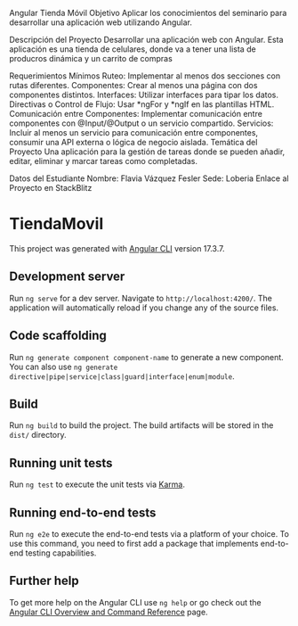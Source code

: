 Angular Tienda Móvil
Objetivo
Aplicar los conocimientos del seminario para desarrollar una aplicación web utilizando Angular.

Descripción del Proyecto
Desarrollar una aplicación web con Angular. Esta aplicación es una tienda de celulares, donde va a tener una lista de producros dinámica y un carrito de compras

Requerimientos Mínimos
Ruteo: Implementar al menos dos secciones con rutas diferentes.
Componentes: Crear al menos una página con dos componentes distintos.
Interfaces: Utilizar interfaces para tipar los datos.
Directivas o Control de Flujo: Usar *ngFor y *ngIf en las plantillas HTML.
Comunicación entre Componentes: Implementar comunicación entre componentes con @Input/@Output o un servicio compartido.
Servicios: Incluir al menos un servicio para comunicación entre componentes, consumir una API externa o lógica de negocio aislada.
Temática del Proyecto
Una aplicación para la gestión de tareas donde se pueden añadir, editar, eliminar y marcar tareas como completadas.

Datos del Estudiante
Nombre: Flavia Vázquez Fesler
Sede: Loberia
Enlace al Proyecto en StackBlitz




# TiendaMovil

This project was generated with [Angular CLI](https://github.com/angular/angular-cli) version 17.3.7.

## Development server

Run `ng serve` for a dev server. Navigate to `http://localhost:4200/`. The application will automatically reload if you change any of the source files.

## Code scaffolding

Run `ng generate component component-name` to generate a new component. You can also use `ng generate directive|pipe|service|class|guard|interface|enum|module`.

## Build

Run `ng build` to build the project. The build artifacts will be stored in the `dist/` directory.

## Running unit tests

Run `ng test` to execute the unit tests via [Karma](https://karma-runner.github.io).

## Running end-to-end tests

Run `ng e2e` to execute the end-to-end tests via a platform of your choice. To use this command, you need to first add a package that implements end-to-end testing capabilities.

## Further help

To get more help on the Angular CLI use `ng help` or go check out the [Angular CLI Overview and Command Reference](https://angular.io/cli) page.
